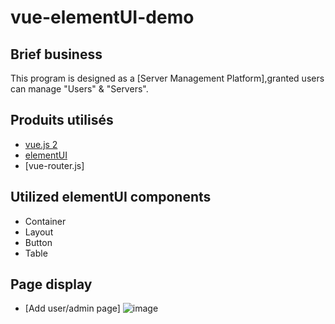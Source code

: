 # vue-elementUI-demo

## Brief business

This program is designed as a [Server Management Platform],granted users can manage "Users" & "Servers".


## Produits utilisés

* [vue.js 2](http://vuejs.org)
* [elementUI](https://element.eleme.cn/#/zh-CN)
* [vue-router.js]

## Utilized elementUI components

* Container
* Layout
* Button
* Table


## Page display
* [Add user/admin page]
![image](https://github.ibm.com/cccancc/vue-elementUI-demo/raw/master/AdduserPage.png)
